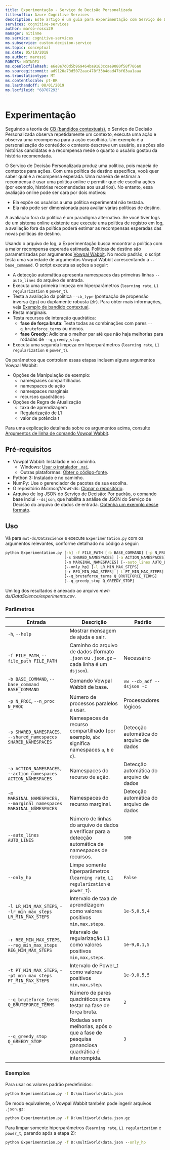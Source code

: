 ```yaml
---
title: Experimentação - Serviço de Decisão Personalizada
titlesuffix: Azure Cognitive Services
description: Este artigo é um guia para experimentação com Serviço de Decisão Personalizada.
services: cognitive-services
author: marco-rossi29
manager: nitinme
ms.service: cognitive-services
ms.subservice: custom-decision-service
ms.topic: conceptual
ms.date: 05/10/2018
ms.author: marossi
ROBOTS: NOINDEX
ms.openlocfilehash: e6e8e7d0d5b969464ba9183ccae9080f58f786a0
ms.sourcegitcommit: ad9120a73d5072aac478f33b4dad47bf63aa1aaa
ms.translationtype: MT
ms.contentlocale: pt-BR
ms.lasthandoff: 08/01/2019
ms.locfileid: "68707293"
---
```

# <a name="experimentation"></a>Experimentação

Seguindo a teoria de [CB (bandidos contextuais)](https://www.microsoft.com/en-us/research/blog/contextual-bandit-breakthrough-enables-deeper-personalization/), o Serviço de Decisão Personalizada observa repetidamente um contexto, executa uma ação e observa uma recompensa para a ação escolhida. Um exemplo é a personalização do conteúdo: o contexto descreve um usuário, as ações são histórias candidatas e a recompensa mede o quanto o usuário gostou da história recomendada.

O Serviço de Decisão Personalizada produz uma política, pois mapeia de contextos para ações. Com uma política de destino específica, você quer saber qual é a recompensa esperada. Uma maneira de estimar a recompensa é usar uma política online e permitir que ele escolha ações (por exemplo, histórias recomendadas aos usuários). No entanto, essa avaliação online pode ser cara por dois motivos:

* Ela expõe os usuários a uma política experimental não testada.
* Ela não pode ser dimensionada para avaliar várias políticas de destino.

A avaliação fora da política é um paradigma alternativo. Se você tiver logs de um sistema online existente que execute uma política de registro em log, a avaliação fora da política poderá estimar as recompensas esperadas das novas políticas de destino.

Usando o arquivo de log, a Experimentação busca encontrar a política com a maior recompensa esperada estimada. Políticas de destino são parametrizadas por argumentos [Vowpal Wabbit](https://github.com/JohnLangford/vowpal_wabbit/wiki). No modo padrão, o script testa uma variedade de argumentos Vowpal Wabbit acrescentando a `--base_command`. O script executa as ações a seguir:

* A detecção automática apresenta namespaces das primeiras linhas `--auto_lines` do arquivo de entrada.
* Executa uma primeira limpeza em hiperparâmetros (`learning rate`, `L1 regularization` e `power_t`).
* Testa a avaliação da política `--cb_type` (pontuação de propensão inversa (`ips`) ou duplamente robusta (`dr`). Para obter mais informações, veja [Exemplo de bandido contextual](https://github.com/JohnLangford/vowpal_wabbit/wiki/Contextual-Bandit-Example).
* Resta marginais.
* Testa recursos de interação quadrática:
   * **fase de força bruta**: Testa todas as combinações com pares `--q_bruteforce_terms` ou menos.
   * **fase Greedy**: Adiciona o melhor par até que não haja melhorias para rodadas de `--q_greedy_stop`.
* Executa uma segunda limpeza em hiperparâmetros (`learning rate`, `L1 regularization` e `power_t`).

Os parâmetros que controlam essas etapas incluem alguns argumentos Vowpal Wabbit:
- Opções de Manipulação de exemplo:
  - namespaces compartilhados
  - namespaces de ação
  - namespaces marginais
  - recursos quadráticos
- Opções de Regra de Atualização
  - taxa de aprendizagem
  - Regularização de L1
  - valor de potência t

Para uma explicação detalhada sobre os argumentos acima, consulte [Argumentos de linha de comando Vowpal Wabbit](https://github.com/JohnLangford/vowpal_wabbit/wiki/Command-line-arguments).

## <a name="prerequisites"></a>Pré-requisitos
- Vowpal Wabbit: Instalado e no caminho.
  - Windows: [Usar o instalador `.msi`](https://github.com/eisber/vowpal_wabbit/releases).
  - Outras plataformas: [Obter o código-fonte](https://github.com/JohnLangford/vowpal_wabbit/releases).
- Python 3: Instalado e no caminho.
- NumPy: Use o gerenciador de pacotes de sua escolha.
- O repositório *Microsoft/mwt-ds*: [Clonar o repositório](https://github.com/Microsoft/mwt-ds).
- Arquivo de log JSON do Serviço de Decisão: Por padrão, o comando base inclui `--dsjson`, que habilita a análise de JSON do Serviço de Decisão do arquivo de dados de entrada. [Obtenha um exemplo desse formato](https://github.com/JohnLangford/vowpal_wabbit/blob/master/test/train-sets/decisionservice.json).

## <a name="usage"></a>Uso
Vá para `mwt-ds/DataScience` e execute `Experimentation.py` com os argumentos relevantes, conforme detalhado no código a seguir:

```cmd
python Experimentation.py [-h] -f FILE_PATH [-b BASE_COMMAND] [-p N_PROC]
                          [-s SHARED_NAMESPACES] [-a ACTION_NAMESPACES]
                          [-m MARGINAL_NAMESPACES] [--auto_lines AUTO_LINES]
                          [--only_hp] [-l LR_MIN_MAX_STEPS]
                          [-r REG_MIN_MAX_STEPS] [-t PT_MIN_MAX_STEPS]
                          [--q_bruteforce_terms Q_BRUTEFORCE_TERMS]
                          [--q_greedy_stop Q_GREEDY_STOP]
```

Um log dos resultados é anexado ao arquivo *mwt-ds/DataScience/experiments.csv*.

### <a name="parameters"></a>Parâmetros
| Entrada | Descrição | Padrão |
| --- | --- | --- |
| `-h`, `--help` | Mostrar mensagem de ajuda e sair. | |
| `-f FILE_PATH`, `--file_path FILE_PATH` | Caminho do arquivo de dados (formato `.json` ou `.json.gz` – cada linha é um `dsjson`). | Necessário |  
| `-b BASE_COMMAND`, `--base_command BASE_COMMAND` | Comando Vowpal Wabbit de base.  | `vw --cb_adf --dsjson -c` |  
| `-p N_PROC`, `--n_proc N_PROC` | Número de processos paralelos a usar. | Processadores lógicos |  
| `-s SHARED_NAMESPACES, --shared_namespaces SHARED_NAMESPACES` | Namespaces de recurso compartilhado (por exemplo, `abc` significa namespaces `a`, `b` e `c`).  | Detecção automática do arquivo de dados |  
| `-a ACTION_NAMESPACES, --action_namespaces ACTION_NAMESPACES` | Namespaces do recurso de ação. | Detecção automática do arquivo de dados |  
| `-m MARGINAL_NAMESPACES, --marginal_namespaces MARGINAL_NAMESPACES` | Namespaces do recurso marginal. | Detecção automática do arquivo de dados |  
| `--auto_lines AUTO_LINES` | Número de linhas do arquivo de dados a verificar para a detecção automática de namespaces de recursos. | `100` |  
| `--only_hp` | Limpe somente hiperparâmetros (`learning rate`, `L1 regularization` e `power_t`). | `False` |  
| `-l LR_MIN_MAX_STEPS`, `--lr_min_max_steps LR_MIN_MAX_STEPS` | Intervalo de taxa de aprendizagem como valores positivos `min,max,steps`. | `1e-5,0.5,4` |  
| `-r REG_MIN_MAX_STEPS`, `--reg_min_max_steps REG_MIN_MAX_STEPS` | Intervalo de regularização L1 como valores positivos `min,max,steps`. | `1e-9,0.1,5` |  
| `-t PT_MIN_MAX_STEPS`, `--pt_min_max_steps PT_MIN_MAX_STEPS` | Intervalo de Power_t como valores positivos `min,max,step`. | `1e-9,0.5,5` |  
| `--q_bruteforce_terms Q_BRUTEFORCE_TERMS` | Número de pares quadráticos para testar na fase de força bruta. | `2` |  
| `--q_greedy_stop Q_GREEDY_STOP` | Rodadas sem melhorias, após o que a fase de pesquisa gananciosa quadrática é interrompida. | `3` |  

### <a name="examples"></a>Exemplos
Para usar os valores padrão predefinidos:
```cmd
python Experimentation.py -f D:\multiworld\data.json
```

De modo equivalente, o Vowpal Wabbit também pode ingerir arquivos `.json.gz`:
```cmd
python Experimentation.py -f D:\multiworld\data.json.gz
```

Para limpar somente hiperparâmetros (`learning rate`, `L1 regularization` e `power_t`, parando após a etapa 2):
```cmd
python Experimentation.py -f D:\multiworld\data.json --only_hp
```
